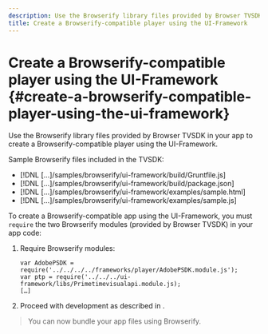 ```yaml
---
description: Use the Browserify library files provided by Browser TVSDK in your app to create a Browserify-compatible player using the UI-Framework.
title: Create a Browserify-compatible player using the UI-Framework
---
```


# Create a Browserify-compatible player using the UI-Framework {#create-a-browserify-compatible-player-using-the-ui-framework}

Use the Browserify library files provided by Browser TVSDK in your app to create a Browserify-compatible player using the UI-Framework.

Sample Browserify files included in the TVSDK:

* [!DNL […]/samples/browserify/ui-framework/build/Gruntfile.js] 
* [!DNL […]/samples/browserify/ui-framework/build/package.json] 
* [!DNL […]/samples/browserify/ui-framework/examples/sample.html] 
* [!DNL […]/samples/browserify/ui-framework/examples/sample.js]

To create a Browserify-compatible app using the UI-Framework, you must `require` the two Browserify modules (provided by Browser TVSDK) in your app code: 

1. Require Browserify modules:

   ```
   var AdobePSDK = require('../../../../frameworks/player/AdobePSDK.module.js');  
   var ptp = require('../../../ui-framework/libs/Primetimevisualapi.module.js);  
   […]
   ```

1. Proceed with development as described in [](../../../browser-tvsdk-2.4/getting-started/c-psdk-browser-tvsdk-2.4-create-a-basic-player/t-psdk-browser-tvsdk-2.4-create-basic-player-uif.md).
>You can now bundle your app files using Browserify. 
